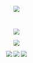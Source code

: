 
<p align="center" dir="auto"> 
<img src="https://komarev.com/ghpvc/?username=deanholic&style=plastic&label=stalkers&color=000000">
</p> ‎ ‎ 
<p align="center" dir="auto"><a target="_blank" rel="noopener noreferrer nofollow" href=><img src="https://i.postimg.cc/FF6t9Pt7/29334286711f518cf15586766adddeed.jpg" style="max-width: 100%;"></a>
</p>
<p align="center" dir="auto">
</p>
<p align="center" dir="auto">
<img src="https://spotify-github-profile.kittinanx.com/api/view?uid=3144t4e3cclfn2vqfpxbzp5hkqga&cover_image=true&theme=natemoo-re&show_offline=false&background_color=121212&interchange=false&bar_color=334833&bar_color_cover=false)](https://github.com/kittinan/spotify-github-profile)" style="max-width: 100%;"></a>
<p align="center" dir="auto"> 
<img src="https://files.catbox.moe/glh1zg.webp"> <img src="https://file.garden/ZjKjCNClQA2p3YBz/graphics/stamp/orange/tumblr_3735af20866231fde1786538a6c226b4_57817e3a_100.png"> <img src="https://file.garden/ZjKjCNClQA2p3YBz/graphics/stamp/mono/shows-hannibal3.gif"> <br/>
